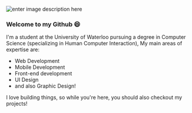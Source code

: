 ![enter image description here](https://media.giphy.com/media/T1Z2qu7qbij68O9Qwf/giphy.gif)
### Welcome to my Github 😄

I'm a student at the University of Waterloo pursuing a degree in Computer Science (specializing in Human Computer Interaction), My main areas of expertise are:

 - Web Development
 - Mobile Development
 - Front-end development
 - UI Design
 - and also Graphic Design!

I love building things, so while you're here, you should also checkout my projects!
